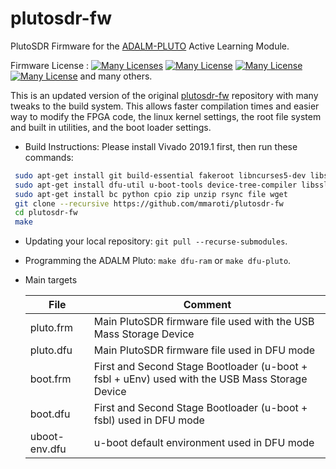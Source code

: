 # plutosdr-fw
PlutoSDR Firmware for the [ADALM-PLUTO](https://wiki.analog.com/university/tools/pluto "PlutoSDR Wiki Page") Active Learning Module. 

Firmware License : [![Many Licenses](https://img.shields.io/badge/license-LGPL2+-blue.svg)](https://github.com/analogdevicesinc/plutosdr-fw/blob/master/LICENSE.md)  [![Many License](https://img.shields.io/badge/license-GPL2+-blue.svg)](https://github.com/analogdevicesinc/plutosdr-fw/blob/master/LICENSE.md)  [![Many License](https://img.shields.io/badge/license-BSD-blue.svg)](https://github.com/analogdevicesinc/plutosdr-fw/blob/master/LICENSE.md)  [![Many License](https://img.shields.io/badge/license-apache-blue.svg)](https://github.com/analogdevicesinc/plutosdr-fw/blob/master/LICENSE.md) and many others.

This is an updated version of the original [plutosdr-fw](https://github.com/analogdevicesinc/plutosdr-fw) 
repository with many tweaks to the build system. This allows faster compilation times and easier way to 
modify the FPGA code, the linux kernel settings, the root file system and built in utilities, 
and the boot loader settings.

* Build Instructions:
Please install Vivado 2019.1 first, then run these commands:

```bash
 sudo apt-get install git build-essential fakeroot libncurses5-dev libssl-dev ccache
 sudo apt-get install dfu-util u-boot-tools device-tree-compiler libssl1.0-dev mtools
 sudo apt-get install bc python cpio zip unzip rsync file wget
 git clone --recursive https://github.com/mmaroti/plutosdr-fw
 cd plutosdr-fw
 make
```

 * Updating your local repository: `git pull --recurse-submodules`.

 * Programming the ADALM Pluto: `make dfu-ram` or `make dfu-pluto`.

 * Main targets
 
     | File  | Comment |
     | ----- | ------- | 
     | pluto.frm | Main PlutoSDR firmware file used with the USB Mass Storage Device |
     | pluto.dfu | Main PlutoSDR firmware file used in DFU mode |
     | boot.frm | First and Second Stage Bootloader (u-boot + fsbl + uEnv) used with the USB Mass Storage Device |
     | boot.dfu | First and Second Stage Bootloader (u-boot + fsbl) used in DFU mode |
     | uboot-env.dfu | u-boot default environment used in DFU mode |
 
